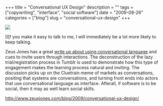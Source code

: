 +++
title = "Conversational UX Design"
description = ""
tags = ["copywriting", "interface", "social software"]
date = "2009-08-26"
categories = ["blog"]
slug = "conversational-ux-design"
+++



  <div class="notebook-screenshot"><a href="http://www.zeusjones.com/blog/2009/conversational-ux-design/"><img src="//media.konigi.com/bluga/wt4a95b91c4908b.jpg"/></a></div><p class="dek">[I]f you make it easy to talk to me, I will immediately be a lot more likely to keep talking.</p>
<p>Zeus Jones has a great <a href="http://www.zeusjones.com/blog/2009/conversational-ux-design/">write up about using conversational language</a> and cues to invite users through interactions. The deconstruction of the lazy trial/registration process in Tumblr is used to demonstrate how this type of engagement makes the learning process natural and inviting. The discussion picks up on the Cluetrain meme of markets as conversations, positing that systems are conversations, and turning front ends into actors that use conversational language as interface. Afterall, if software is to be social, then it may as well learn social skills.</p>
    
  <a href="http://www.zeusjones.com/blog/2009/conversational-ux-design/">http://www.zeusjones.com/blog/2009/conversational-ux-design/</a>
